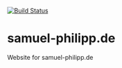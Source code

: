 [![Build Status](https://ci.sp-codes.de/api/badges/samuel-p/samuel-philipp.de/status.svg)](https://ci.sp-codes.de/samuel-p/samuel-philipp.de)

# samuel-philipp.de

Website for samuel-philipp.de

